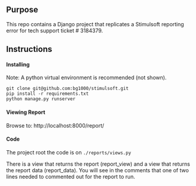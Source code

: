 ## Purpose
This repo contains a Django project that replicates a Stimulsoft reporting error for tech support ticket # 3184379.

## Instructions

#### Installing
Note:  A python virtual environment is recommended (not shown).

```
git clone git@github.com:bg1000/stimulsoft.git
pip install -r requirements.txt
python manage.py runserver

```

#### Viewing Report
Browse to: http://localhost:8000/report/

#### Code
The project root the code is on ``` ./reports/views.py ```

There is a view that returns the report (report_view) and a view that returns the report data (report_data).  You will see in the comments that one of two lines needed to commented out for the report to run.